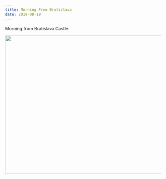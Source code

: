 ```yaml
---
title: Morning From Bratislava
date: 2019-08-19
---
```


<p>Morning from Bratislava Castle</p>
<img src="https://JoshNicholas.micro.blog/uploads/2019/43d0573b0f.jpg" width="600" height="446" alt="" />